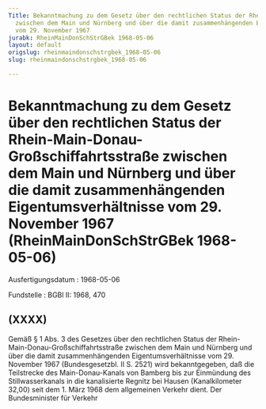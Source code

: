 ```yaml
---
Title: Bekanntmachung zu dem Gesetz über den rechtlichen Status der Rhein-Main-Donau-Großschiffahrtsstraße
  zwischen dem Main und Nürnberg und über die damit zusammenhängenden Eigentumsverhältnisse
  vom 29. November 1967
jurabk: RheinMainDonSchStrGBek 1968-05-06
layout: default
origslug: rheinmaindonschstrgbek_1968-05-06
slug: rheinmaindonschstrgbek_1968-05-06

---
```


# Bekanntmachung zu dem Gesetz über den rechtlichen Status der Rhein-Main-Donau-Großschiffahrtsstraße zwischen dem Main und Nürnberg und über die damit zusammenhängenden Eigentumsverhältnisse vom 29. November 1967 (RheinMainDonSchStrGBek 1968-05-06)

Ausfertigungsdatum
:   1968-05-06

Fundstelle
:   BGBl II: 1968, 470

## (XXXX)

Gemäß § 1 Abs. 3 des Gesetzes über den rechtlichen Status der Rhein-
Main-Donau-Großschiffahrtsstraße zwischen dem Main und Nürnberg und
über die damit zusammenhängenden Eigentumsverhältnisse vom 29.
November 1967 (Bundesgesetzbl. II S. 2521) wird bekanntgegeben, daß
die Teilstrecke des Main-Donau-Kanals von Bamberg bis zur Einmündung
des Stillwasserkanals in die kanalisierte Regnitz bei Hausen
(Kanalkilometer 32,00) seit dem 1. März 1968 dem allgemeinen Verkehr
dient.
Der Bundesminister für Verkehr

